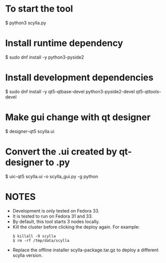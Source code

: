# To start the tool
$ python3 scylla.py

# Install runtime dependency
$ sudo dnf install -y python3-pyside2

# Install development dependencies
$ sudo dnf install -y qt5-qtbase-devel python3-pyside2-devel qt5-qttools-devel

# Make gui change with qt designer
$ designer-qt5 scylla.ui

# Convert the .ui created by qt-designer to .py
$ uic-qt5 scylla.ui -o scylla_gui.py -g python

# NOTES
- Development is only tested on Fedora 33.
- It is tested to run on Fedora 31 and 33.
- By default, this tool starts 3 nodes locally.
- Kill the cluster before clicking the deploy again.
  For example:
  ```
  $ killall -9 scylla
  $ rm -rf /tmp/data/scylla
  ```
- Replace the offline installer scylla-package.tar.gz to deploy a different scylla version.
